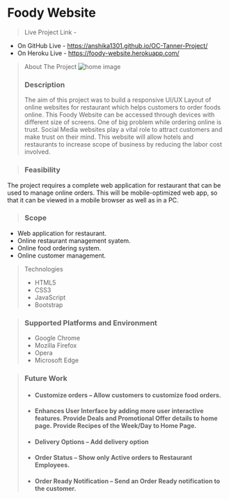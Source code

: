 # Foody Website

> Live Project Link -

* On GitHub Live - https://anshika1301.github.io/OC-Tanner-Project/ 
* On Heroku Live - https://foody-website.herokuapp.com/ 

> About The Project
> ![home image](https://user-images.githubusercontent.com/67957243/130327193-c99d2589-7759-4ad5-a072-44489a5d11a3.png)
>  ### Description
> The aim of this project was to build a responsive UI/UX Layout of online websites for restaurant which helps customers to order foods online. This Foody Website can be accessed through devices with different size of screens. One of big problem while ordering online is trust. Social Media websites play a vital role to attract customers and make trust on their mind. This website will allow hotels and restaurants to increase scope of business by reducing the labor cost involved.

> ### Feasibility
The project requires a complete web application for restaurant that can be used to manage online orders. This will be mobile-optimized web app, so that it can be viewed in a mobile browser as well as in a PC.

> ### Scope
* Web application for restaurant.
* Online restaurant management syatem.
* Online food ordering system.
* Online customer management.

> Technologies
> * HTML5
> * CSS3
> * JavaScript
> * Bootstrap

> ### Supported Platforms and Environment
>  * Google Chrome
>  * Mozilla Firefox
>  * Opera 
>  * Microsoft Edge

> ### Future Work
> * #### Customize orders – Allow customers to customize food orders.
> * #### Enhances User Interface by adding more user interactive features. Provide Deals and Promotional Offer details to home page. Provide Recipes of the Week/Day to Home Page.
> * #### Delivery Options – Add delivery option
> * #### Order Status – Show only Active orders to Restaurant Employees.
> * #### Order Ready Notification – Send an Order Ready notification to the customer.


